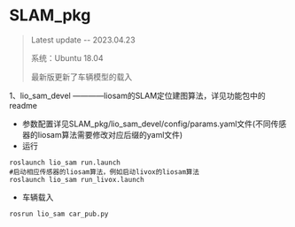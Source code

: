 # SLAM_pkg
> Latest update  --  2023.04.23
> 
> 系统：Ubuntu 18.04
>
> 最新版更新了车辆模型的载入

1、lio_sam_devel ————liosam的SLAM定位建图算法，详见功能包中的readme
- 参数配置详见SLAM_pkg/lio_sam_devel/config/params.yaml文件(不同传感器的liosam算法需要修改对应后缀的yaml文件)
- 运行
```
roslaunch lio_sam run.launch
#启动相应传感器的liosam算法，例如启动livox的liosam算法
roslaunch lio_sam run_livox.launch
```
- 车辆载入
```
rosrun lio_sam car_pub.py
```